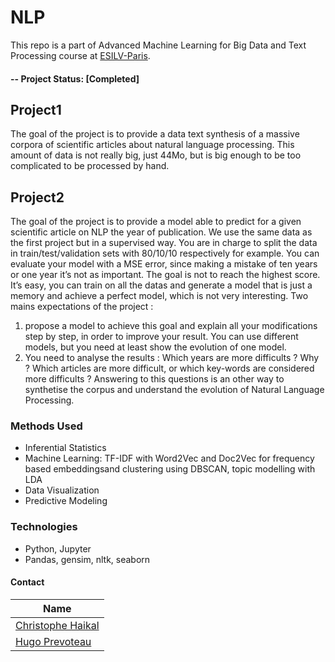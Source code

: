 # NLP
This repo is a part of Advanced Machine Learning for Big Data and Text Processing course at [ESILV-Paris](https://www.esilv.fr/en/). 

#### -- Project Status: [Completed]

## Project1
The goal of the project is to provide a data text synthesis of a massive corpora of scientific articles
about natural language processing.
This amount of data is not really big, just 44Mo, but is big enough to be too complicated to be
processed by hand.


## Project2
The goal of the project is to provide a model able to predict for a given scientific article on NLP the
year of publication. We use the same data as the first project but in a supervised way.
You are in charge to split the data in train/test/validation sets with 80/10/10 respectively for
example. You can evaluate your model with a MSE error, since making a mistake of ten years or
one year it’s not as important.
The goal is not to reach the highest score. It’s easy, you can train on all the datas and generate a
model that is just a memory and achieve a perfect model, which is not very interesting.
Two mains expectations of the project :
1) propose a model to achieve this goal and explain all your modifications step by step, in
order to improve your result. You can use different models, but you need at least show the evolution
of one model.
2) You need to analyse the results : Which years are more difficults ? Why ? Which articles
are more difficult, or which key-words are considered more difficults ?
Answering to this questions is an other way to synthetise the corpus and understand the evolution of
Natural Language Processing.


### Methods Used
* Inferential Statistics
* Machine Learning: TF-IDF with Word2Vec and Doc2Vec for frequency based embeddingsand clustering using DBSCAN, topic modelling with LDA
* Data Visualization
* Predictive Modeling


### Technologies
* Python, Jupyter
* Pandas, gensim, nltk, seaborn


#### Contact

|Name     | 
|---------|
|[Christophe Haikal](https://github.com/ChristopheHAIKAL)|
|[Hugo Prevoteau](https://github.com/hug0prevoteau) |   

